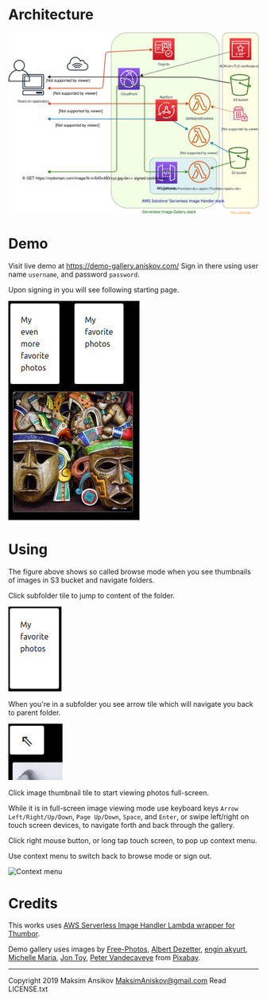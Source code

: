 # Architecture

![Architecture](README.images/architecture.svg "Architecture")

# Demo

Visit live demo at https://demo-gallery.aniskov.com/
Sign in there using user name ```username```, and password ```password```.

Upon signing in you will see following starting page.

![Demo photo gallery starting page](README.images/demo-starting-page.png "Demo photo gallery starting page")

# Using

The figure above shows so called browse mode when you see thumbnails of images in S3 bucket and navigate folders.

Click subfolder tile to jump to content of the folder.

![Subfolder tile](README.images/subfolder-tile.png "Subfolder tile")

When you're in a subfolder you see arrow tile which will navigate you back to parent folder.

![Arrow tile](README.images/arrow-tile.png "Arrow tile")

Click image thumbnail tile to start viewing photos full-screen.

While it is in full-screen image viewing mode use keyboard keys
```Arrow Left/Right/Up/Down```, ```Page Up/Down```, ```Space```, and ```Enter```,
or swipe left/right on touch screen devices,
to navigate forth and back through the gallery.

Click right mouse button, or long tap touch screen, to pop up context menu.

Use context menu to switch back to browse mode or sign out.

![Context menu](README.images/context-menu.png "Context menu")

# Credits

This works uses [AWS Serverless Image Handler Lambda wrapper for Thumbor](https://github.com/awslabs/serverless-image-handler).

Demo gallery uses images by
<a href="https://pixabay.com/users/Free-Photos-242387/?utm_source=link-attribution&amp;utm_medium=referral&amp;utm_campaign=image&amp;utm_content=768803">Free-Photos</a>,
<a href="https://pixabay.com/users/DEZALB-1045091/?utm_source=link-attribution&amp;utm_medium=referral&amp;utm_campaign=image&amp;utm_content=3072341">Albert Dezetter</a>,
<a href="https://pixabay.com/users/Engin_Akyurt-3656355/?utm_source=link-attribution&amp;utm_medium=referral&amp;utm_campaign=image&amp;utm_content=1973830">engin akyurt</a>,
<a href="https://pixabay.com/users/Mariamichelle-165491/?utm_source=link-attribution&amp;utm_medium=referral&amp;utm_campaign=image&amp;utm_content=3274226">Michelle Maria</a>,
<a href="https://pixabay.com/users/jtyoder-601591/?utm_source=link-attribution&amp;utm_medium=referral&amp;utm_campaign=image&amp;utm_content=542082">Jon Toy</a>,
<a href="https://pixabay.com/users/Connectingdots-919354/?utm_source=link-attribution&amp;utm_medium=referral&amp;utm_campaign=image&amp;utm_content=853048">Peter Vandecaveye</a>
from <a href="https://pixabay.com/?utm_source=link-attribution&amp;utm_medium=referral&amp;utm_campaign=image&amp;utm_content=768803">Pixabay</a>.

***
Copyright 2019 Maksim Ansikov MaksimAniskov@gmail.com Read LICENSE.txt